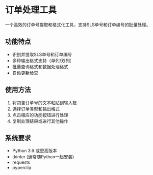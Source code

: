 # 订单处理工具  

一个高效的订单号提取和格式化工具，支持SLS单号和订单编号的批量处理。  

## 功能特点  

- 识别并提取SLS单号和订单编号  
- 多种输出格式支持（单列/双列）  
- 批量查询格式和数据处理格式  
- 自动更新检查  

## 使用方法  

1. 将包含订单号的文本粘贴到输入框  
2. 选择订单类型和输出格式  
3. 点击相应的功能按钮进行处理  
4. 复制处理结果或进行其他操作  

## 系统要求  

- Python 3.6 或更高版本  
- tkinter (通常随Python一起安装)  
- requests  
- pyperclip